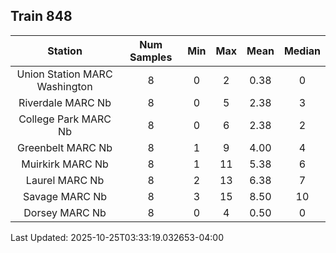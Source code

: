 ## Train 848

| Station | Num Samples | Min | Max | Mean | Median |
| :-----: | :---------: | :-: | :-: | :--: | :----: |
| Union Station MARC Washington | 8 | 0 | 2 | 0.38 | 0 |
| Riverdale MARC Nb | 8 | 0 | 5 | 2.38 | 3 |
| College Park MARC Nb | 8 | 0 | 6 | 2.38 | 2 |
| Greenbelt MARC Nb | 8 | 1 | 9 | 4.00 | 4 |
| Muirkirk MARC Nb | 8 | 1 | 11 | 5.38 | 6 |
| Laurel MARC Nb | 8 | 2 | 13 | 6.38 | 7 |
| Savage MARC Nb | 8 | 3 | 15 | 8.50 | 10 |
| Dorsey MARC Nb | 8 | 0 | 4 | 0.50 | 0 |


Last Updated: 2025-10-25T03:33:19.032653-04:00